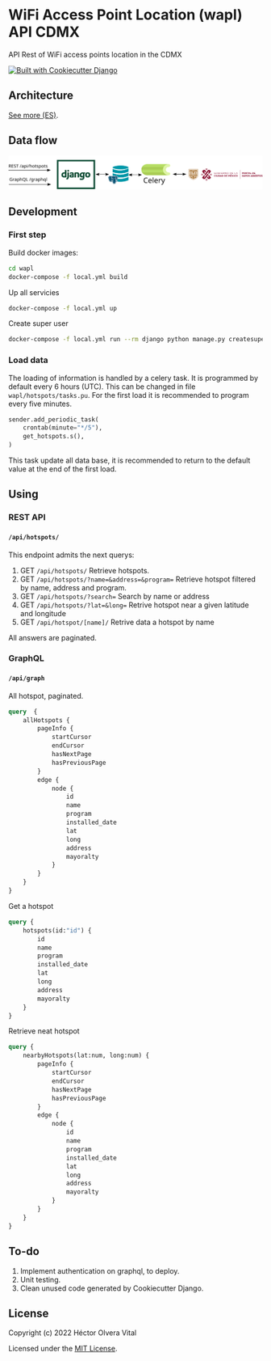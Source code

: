 # WiFi Access Point Location (wapl) API CDMX

API Rest of WiFi access points location in the CDMX

[![Built with Cookiecutter Django](https://img.shields.io/badge/built%20with-Cookiecutter%20Django-ff69b4.svg?logo=cookiecutter)](https://github.com/cookiecutter/cookiecutter-django/)

## Architecture

[See more (ES)](explicacion.md). 

## Data flow
![data flow diagram](diagram.svg)

## Development

### First step

Build docker images:

```bash
cd wapl
docker-compose -f local.yml build
```

Up all servicies

```bash
docker-compose -f local.yml up
```

Create super user

```bash
docker-compose -f local.yml run --rm django python manage.py createsuperuser
```

### Load data

The loading of information is handled by a celery task. It is programmed by default every 6 hours (UTC). This can be changed in file `wapl/hotspots/tasks.pu`. For the first load it is recommended to program every five minutes.

```python
sender.add_periodic_task(
    crontab(minute="*/5"),
    get_hotspots.s(),
)
```

This task update all data base, it is recommended to return to the default value at the end of the first load.

## Using

### REST API

#### `/api/hotspots/`
This endpoint admits the next querys:
1. GET `/api/hotspots/` Retrieve hotspots.
2. GET `/api/hotspots/?name=&address=&program=` Retrieve hotspot filtered by name, address and program.
3. GET `/api/hotspots/?search=` Search by name or address
4. GET `/api/hotspots/?lat=&long=` Retrive hotspot near a given latitude and longitude
5. GET `/api/hotspot/[name]/` Retrive data a hotspot by name

All answers are paginated.

### GraphQL

#### `/api/graph`

All hotspot, paginated.

```graphql
query  {
    allHotspots {
        pageInfo {
            startCursor
            endCursor
            hasNextPage
            hasPreviousPage
        }
        edge {
            node {
                id
                name
                program
                installed_date
                lat
                long
                address
                mayoralty
            }
        }
    }
}
```

Get a hotspot

```graphql
query {
    hotspots(id:"id") {
        id
        name
        program
        installed_date
        lat
        long
        address
        mayoralty
    }
}
```

Retrieve neat hotspot

```graphql
query {
    nearbyHotspots(lat:num, long:num) {
        pageInfo {
            startCursor
            endCursor
            hasNextPage
            hasPreviousPage
        }
        edge {
            node {
                id
                name
                program
                installed_date
                lat
                long
                address
                mayoralty
            }
        }
    } 
}
```

## To-do
1. Implement authentication on graphql, to deploy.
2. Unit testing.
3. Clean unused code generated by Cookiecutter Django.


## License

Copyright (c) 2022 Héctor Olvera Vital

Licensed under the [MIT License](LICENSE).
